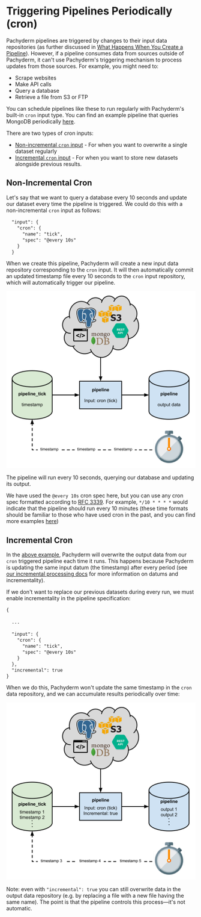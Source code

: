 # Triggering Pipelines Periodically (cron)

Pachyderm pipelines are triggered by changes to their input data repositories (as further discussed in [What Happens When You Create a Pipeline](../getting_started/beginner_tutorial.html#what-happens-when-you-create-a-pipeline)). However, if a pipeline consumes data from sources outside of Pachyderm, it can't use Pachyderm's triggering mechanism to process updates from those sources. For example, you might need to:

- Scrape websites
- Make API calls
- Query a database
- Retrieve a file from S3 or FTP

You can schedule pipelines like these to run regularly with Pachyderm's built-in `cron` input type. You can find an example pipeline that queries MongoDB periodically [here](https://github.com/pachyderm/pachyderm/tree/master/examples/db).

There are two types of cron inputs:

- [Non-incremental `cron` input](#non-incremental-cron) - For when you want to overwrite a single dataset regularly
- [Incremental `cron` input](#incremental-cron) - For when you want to store new datasets alongside previous results.

## Non-Incremental Cron

Let's say that we want to query a database every 10 seconds and update our dataset every time the pipeline is triggered. We could do this with a non-incremental `cron` input as follows:

```
  "input": {
    "cron": {
      "name": "tick",
      "spec": "@every 10s"
    }
  }
```

When we create this pipeline, Pachyderm will create a new input data repository corresponding to the `cron` input. It will then automatically commit an updated timestamp file every 10 seconds to the `cron` input repository, which will automatically trigger our pipeline.

![alt tag](cron1.png)

The pipeline will run every 10 seconds, querying our database and updating its output.

We have used the `@every 10s` cron spec here, but you can use any cron spec formatted according to [RFC 3339](https://www.ietf.org/rfc/rfc3339.txt). For example, `*/10 * * * *` would indicate that the pipeline should run every 10 minutes (these time formats should be familiar to those who have used cron in the past, and you can find more examples [here](https://en.wikipedia.org/wiki/Cron))

## Incremental Cron

In the [above example](#non-incremental-cron), Pachyderm will overwrite the output data from our `cron` triggered pipeline each time it runs. This happens because Pachyderm is updating the same input datum (the timestamp) after every period (see [our incremental processing docs](../fundamentals/incrementality.html) for more information on datums and incrementality).

If we don't want to replace our previous datasets during every run, we must enable incrementality in the pipeline specification:

```
{

  ...

  "input": {
    "cron": {
      "name": "tick",
      "spec": "@every 10s"
    }
  },
  "incremental": true
}
```

When we do this, Pachyderm won't update the same timestamp in the `cron` data repository, and we can accumulate results periodically over time:

![alt tag](cron2.png)

Note: even with `"incremental": true` you can still overwrite data in the output data repository (e.g. by replacing a file with a new file having the same name). The point is that the pipeline controls this process—it's not automatic.
